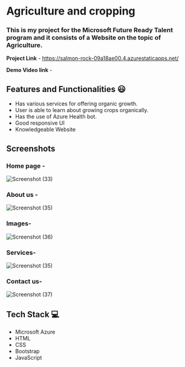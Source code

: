 # Agriculture and cropping

### This is my project for the Microsoft Future Ready Talent program and it consists of a Website on the topic of Agriculture.


**Project Link** - https://salmon-rock-09a18ae00.4.azurestaticapps.net/


**Demo Video link** -  

## Features and Functionalities 😃

- Has various services for offering organic growth.
- User is able to learn about growing crops organically.
- Has the use of Azure Health bot.
- Good responsive UI
- Knowledgeable Website

## Screenshots
### Home page -   

![Screenshot (33)](https://github.com/Siddhesh179/MFRT-project/assets/140095599/8d380d34-c03a-4a93-b90e-d12f59a24b1a)

### About us -
![Screenshot (35)](https://github.com/Siddhesh179/MFRT-project/assets/140095599/91c8e224-538e-443f-b93a-97b04df75255)

### Images-
![Screenshot (36)](https://github.com/Siddhesh179/MFRT-project/assets/140095599/7c3b5cc6-4561-46b8-ba39-c8db1ac11c42)

### Services-

![Screenshot (35)](https://github.com/Siddhesh179/MFRT-project/assets/140095599/99671c1e-b2c5-4be1-bf5a-a00b065756cd)

### Contact us-

![Screenshot (37)](https://github.com/Siddhesh179/MFRT-project/assets/140095599/7528d846-7205-4ea0-8cb1-220cfafa83f6)

## Tech Stack 💻

- Microsoft Azure
- HTML
- CSS
- Bootstrap
- JavaScript
